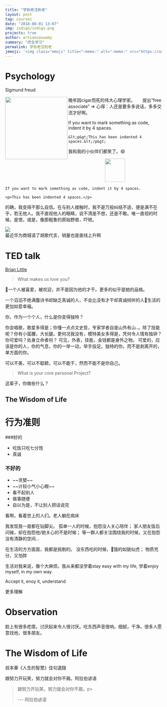 ```yaml
---
title: "学到老活到老"
layout: post
tag: courses
date: "2018-08-01 13:07"
img: indigo/indigo.png
projects: true
author: artiannaswamy
summary: "终生学习"
permalink: 学到老活到老
jemoji: '<img class="emoji" title=":memo:" alt=":memo:" src="https://assets.github.com/images/icons/emoji/unicode/1f4dd.png" height="20" width="20" align="absmiddle">'
---
```


# Psychology
Sigmund freud
<p align="center"><img src="https://www.biography.com/.image/ar_1:1%2Cc_fill%2Ccs_srgb%2Cg_face%2Cq_auto:good%2Cw_300/MTIwNjA4NjMzODE2OTA5MzI0/sigmund-freud-9302400-1-402.jpg" height="200" width="200" align="left"/></p>

<p >晚年因cigar而死的伟大心理学家。
&nbsp;&nbsp;&nbsp;&nbsp; 提出“free associate”
=> 心得：人还是要多多说话，多多交流才好啊。</p>


<p>If you want to mark something as code, indent it by 4 spaces.</p>

    &lt;p&gt;This has been indented 4 spaces.&lt;/p&gt;



我和我的小伙伴们都笑了。:smile:

<div align="center"><img width="65" height="75" src="https://raw.githubusercontent.com/mzlogin/mzlogin.github.io/master/images/posts/markdown/demo.png"/></div>



    If you want to mark something as code, indent it by 4 spaces.

    <p>This has been indented 4 spaces.</p>


的确，我变得不那么自信。在与别人接触时，我不是万般纠结不适，便是满不在乎，若无他人。我不直视他人的眼睛，说不清是不想，还是不敢。唯一直视的时候，是恨，或是，像那粗鲁的原始野兽，吓唬。


<div class="pull-left"><img width=cm dpi:150 src="http://www.scisan.com/wp-content/uploads/2017/07/vmall.jpg"></div>
最近华为商城请了胡歌代言，销量也是直线上升啊

# TED talk
[Brian Little](https://www.youtube.com/watch?v=qYvXk_bqlBk)

<blockquote>
<p class="quotation">
  What makes us love you?</p>
<!-- <footer>— Learned Hand</footer> -->
</blockquote>
 一个人被喜爱，被欢迎，并不是因为他的才干。更多的似乎是她的品格。

  一个滔滔不绝满腹诗书却缺乏真诚的人，不会比没有才干却真诚倾听的人生活的更加如意幸福。

  你，作为一个个人，什么是你变得独特？

  你会唱歌，歌星多得是；你懂一点点文史哲，专家学者自是山外有山..。除了技能呢？你有小蛮腰，大长腿，更何况我没有，模特美女多得是，凭何令人情有独钟？你可爱吗？处身立命者何？
  可见，外表，技能，金钱都是身外之物。
  可爱的，应该是你的人，你的气息，你的一举一动，举手投足。独特的你。而不是剥离开的，单方面的你。

  可以不美，可以不聪颖，可以不能干，然而不能不是你自己。

  <blockquote>
  <p class="quotation">
    What is your core personal Project?</p>
  <!-- <footer>— Learned Hand</footer> -->
  </blockquote>

这辈子，你做些什么？


## The Wisdom of Life


# 行为准则

###好的
<ul><li>吃饭只吃七分饱</li>
    <li>真诚</li></ul>

###   不好的
<ul><li> ~~贪婪~~ </li>
    <li>~~计较小气小心眼~~</li>
    <li>看不起别人</li>
    <li>做事随便</li>
    <li>自以为是，不让别人把话说完</li>
    </ul>


看啊，看着世上的人们。老人躺在病床

我发现我一直都在钻脚尖。
孤单一人的时候，抱怨没人关心陪伴；
家人朋友饭后问候，却在抱怨他/她关心的不是时候；
等一群人都关注围绕我的时候，又在抱怨没有清静的空间...

在生活的方方面面，我都是挑剔的。
没东西吃的时候，饿的如狼似虎；
物质充分，又怕胖

生活对我来说，像个大麻烦。我从来都没学着stay easy with my life, 学着enjoy myself, in my own way.

Accept it, enoy it, understand


更多理解

# Observation

脸上有很多疙瘩。讨厌起来令人很讨厌。吃东西声音很响。细腻，干净。很多人愿意找他，很多朋友。

# The Wisdom of Life
叔本華《人生的智慧》佳句選錄

跟努力开玩笑，努力就会对你不屑。阿拉伯谚语

<blockquote>
<p class="quotation">
  跟努力开玩笑，努力就会对你不屑。p>
<footer> --- 阿拉伯谚语</footer>
</blockquote>
